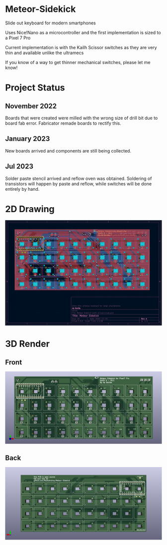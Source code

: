 # Meteor-Sidekick
Slide out keyboard for modern smartphones

Uses Nice!Nano as a microcontroller and the first implementation is sized to a Pixel 7 Pro

Current implementation is with the Kailh Scissor switches as they are very thin and available unlike the ultramecs

If you know of a way to get thinner mechanical switches, please let me know!

# Project Status
## November 2022
Boards that were created were milled with the wrong size of drill bit due to board fab error.
Fabricator remade boards to rectify this.

## January 2023
New boards arrived and components are still being collected.

## Jul 2023
Solder paste stencil arrived and reflow oven was obtained.
Soldering of transistors will happen by paste and reflow, while switches will be done entirely by hand.

# 2D Drawing
![Back of keyboard](https://raw.githubusercontent.com/RadioAndrea/Meteor-Sidekick/main/drawing.png)

# 3D Render
## Front

![Front of keyboard](https://raw.githubusercontent.com/RadioAndrea/Meteor-Sidekick/main/3d_front.png)
## Back
![Back of keyboard](https://raw.githubusercontent.com/RadioAndrea/Meteor-Sidekick/main/3d_back.png)
